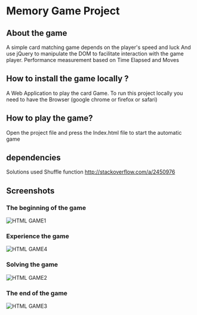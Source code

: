 # Memory Game Project

## About the game
A simple card matching game depends on the player's speed and luck
And use jQuery to manipulate the DOM to facilitate interaction with the game player.
Performance measurement based on Time Elapsed and Moves

## How to install the game locally ?

A Web Application to play the card Game. To run this project locally you need to have the Browser (google chrome or  firefox  or safari)

## How to play the game?
Open the project file and press the Index.html file to start the automatic game

## dependencies


Solutions used
Shuffle function
http://stackoverflow.com/a/2450976


## Screenshots

### The beginning of the game
![HTML GAME1](https://github.com/zenger7/memory-game-master/blob/master/img/ScreenShot1.png)
### Experience the game
![HTML GAME4](https://github.com/zenger7/memory-game-master/blob/master/img/ScreenShot4.png)
### Solving the game
![HTML GAME2](https://github.com/zenger7/memory-game-master/blob/master/img/ScreenShot2.png)
### The end of the game
![HTML GAME3](https://github.com/zenger7/memory-game-master/blob/master/img/ScreenShot3.png)

